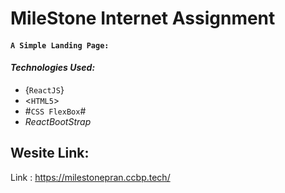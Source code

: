 # MileStone Internet Assignment

#### `A Simple Landing Page:`
#### _Technologies Used:_
- {`ReactJS`}
- <`HTML5`> 
- #`CSS FlexBox`#
- $`React BootStrap`$  

## Wesite Link:
   Link : https://milestonepran.ccbp.tech/ 

